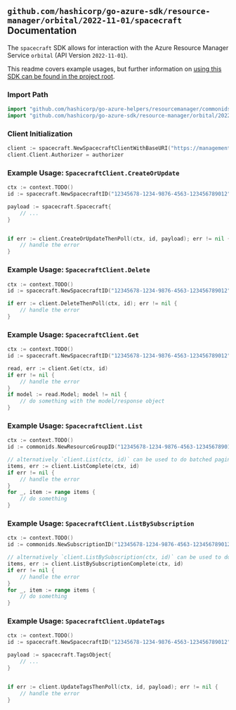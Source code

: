 
## `github.com/hashicorp/go-azure-sdk/resource-manager/orbital/2022-11-01/spacecraft` Documentation

The `spacecraft` SDK allows for interaction with the Azure Resource Manager Service `orbital` (API Version `2022-11-01`).

This readme covers example usages, but further information on [using this SDK can be found in the project root](https://github.com/hashicorp/go-azure-sdk/tree/main/docs).

### Import Path

```go
import "github.com/hashicorp/go-azure-helpers/resourcemanager/commonids"
import "github.com/hashicorp/go-azure-sdk/resource-manager/orbital/2022-11-01/spacecraft"
```


### Client Initialization

```go
client := spacecraft.NewSpacecraftClientWithBaseURI("https://management.azure.com")
client.Client.Authorizer = authorizer
```


### Example Usage: `SpacecraftClient.CreateOrUpdate`

```go
ctx := context.TODO()
id := spacecraft.NewSpacecraftID("12345678-1234-9876-4563-123456789012", "example-resource-group", "spacecraftValue")

payload := spacecraft.Spacecraft{
	// ...
}


if err := client.CreateOrUpdateThenPoll(ctx, id, payload); err != nil {
	// handle the error
}
```


### Example Usage: `SpacecraftClient.Delete`

```go
ctx := context.TODO()
id := spacecraft.NewSpacecraftID("12345678-1234-9876-4563-123456789012", "example-resource-group", "spacecraftValue")

if err := client.DeleteThenPoll(ctx, id); err != nil {
	// handle the error
}
```


### Example Usage: `SpacecraftClient.Get`

```go
ctx := context.TODO()
id := spacecraft.NewSpacecraftID("12345678-1234-9876-4563-123456789012", "example-resource-group", "spacecraftValue")

read, err := client.Get(ctx, id)
if err != nil {
	// handle the error
}
if model := read.Model; model != nil {
	// do something with the model/response object
}
```


### Example Usage: `SpacecraftClient.List`

```go
ctx := context.TODO()
id := commonids.NewResourceGroupID("12345678-1234-9876-4563-123456789012", "example-resource-group")

// alternatively `client.List(ctx, id)` can be used to do batched pagination
items, err := client.ListComplete(ctx, id)
if err != nil {
	// handle the error
}
for _, item := range items {
	// do something
}
```


### Example Usage: `SpacecraftClient.ListBySubscription`

```go
ctx := context.TODO()
id := commonids.NewSubscriptionID("12345678-1234-9876-4563-123456789012")

// alternatively `client.ListBySubscription(ctx, id)` can be used to do batched pagination
items, err := client.ListBySubscriptionComplete(ctx, id)
if err != nil {
	// handle the error
}
for _, item := range items {
	// do something
}
```


### Example Usage: `SpacecraftClient.UpdateTags`

```go
ctx := context.TODO()
id := spacecraft.NewSpacecraftID("12345678-1234-9876-4563-123456789012", "example-resource-group", "spacecraftValue")

payload := spacecraft.TagsObject{
	// ...
}


if err := client.UpdateTagsThenPoll(ctx, id, payload); err != nil {
	// handle the error
}
```

